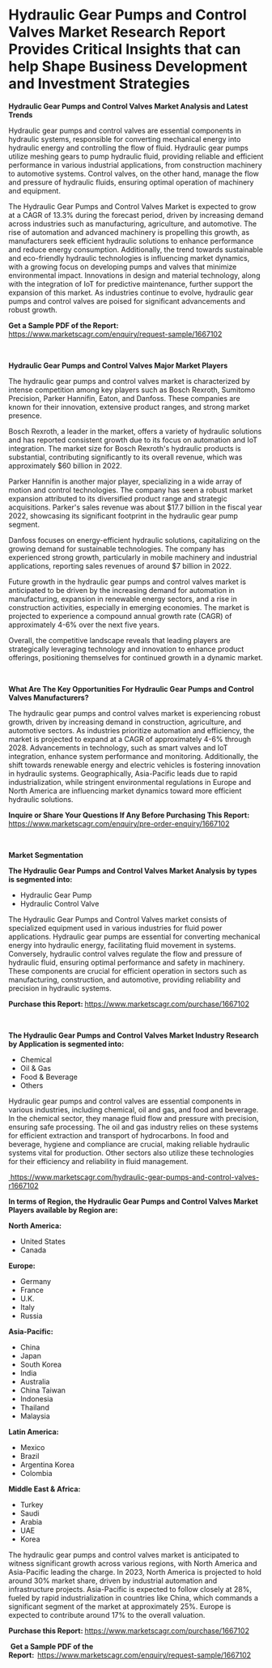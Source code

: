 <p><h1>Hydraulic Gear Pumps and Control Valves Market Research Report Provides Critical Insights that can help Shape Business Development and Investment Strategies</h1></p><p><strong>Hydraulic Gear Pumps and Control Valves Market Analysis and Latest Trends</strong></p>
<p><p>Hydraulic gear pumps and control valves are essential components in hydraulic systems, responsible for converting mechanical energy into hydraulic energy and controlling the flow of fluid. Hydraulic gear pumps utilize meshing gears to pump hydraulic fluid, providing reliable and efficient performance in various industrial applications, from construction machinery to automotive systems. Control valves, on the other hand, manage the flow and pressure of hydraulic fluids, ensuring optimal operation of machinery and equipment.</p><p>The Hydraulic Gear Pumps and Control Valves Market is expected to grow at a CAGR of 13.3% during the forecast period, driven by increasing demand across industries such as manufacturing, agriculture, and automotive. The rise of automation and advanced machinery is propelling this growth, as manufacturers seek efficient hydraulic solutions to enhance performance and reduce energy consumption. Additionally, the trend towards sustainable and eco-friendly hydraulic technologies is influencing market dynamics, with a growing focus on developing pumps and valves that minimize environmental impact. Innovations in design and material technology, along with the integration of IoT for predictive maintenance, further support the expansion of this market. As industries continue to evolve, hydraulic gear pumps and control valves are poised for significant advancements and robust growth.</p></p>
<p><strong>Get a Sample PDF of the Report:&nbsp;</strong> <a href="https://www.marketscagr.com/enquiry/request-sample/1667102?utm_campaign=2116&utm_medium=2&utm_source=Github&utm_content=ia&utm_term=17042025&utm_id=hydraulic-gear-pumps-and-control-valves">https://www.marketscagr.com/enquiry/request-sample/1667102</a></p>
<p>&nbsp;</p>
<p><strong>Hydraulic Gear Pumps and Control Valves Major Market Players</strong></p>
<p><p>The hydraulic gear pumps and control valves market is characterized by intense competition among key players such as Bosch Rexroth, Sumitomo Precision, Parker Hannifin, Eaton, and Danfoss. These companies are known for their innovation, extensive product ranges, and strong market presence.</p><p>Bosch Rexroth, a leader in the market, offers a variety of hydraulic solutions and has reported consistent growth due to its focus on automation and IoT integration. The market size for Bosch Rexroth's hydraulic products is substantial, contributing significantly to its overall revenue, which was approximately $60 billion in 2022.</p><p>Parker Hannifin is another major player, specializing in a wide array of motion and control technologies. The company has seen a robust market expansion attributed to its diversified product range and strategic acquisitions. Parker's sales revenue was about $17.7 billion in the fiscal year 2022, showcasing its significant footprint in the hydraulic gear pump segment.</p><p>Danfoss focuses on energy-efficient hydraulic solutions, capitalizing on the growing demand for sustainable technologies. The company has experienced strong growth, particularly in mobile machinery and industrial applications, reporting sales revenues of around $7 billion in 2022.</p><p>Future growth in the hydraulic gear pumps and control valves market is anticipated to be driven by the increasing demand for automation in manufacturing, expansion in renewable energy sectors, and a rise in construction activities, especially in emerging economies. The market is projected to experience a compound annual growth rate (CAGR) of approximately 4-6% over the next five years.</p><p>Overall, the competitive landscape reveals that leading players are strategically leveraging technology and innovation to enhance product offerings, positioning themselves for continued growth in a dynamic market.</p></p>
<p>&nbsp;</p>
<p><strong>What Are The Key Opportunities For Hydraulic Gear Pumps and Control Valves Manufacturers?</strong></p>
<p><p>The hydraulic gear pumps and control valves market is experiencing robust growth, driven by increasing demand in construction, agriculture, and automotive sectors. As industries prioritize automation and efficiency, the market is projected to expand at a CAGR of approximately 4-6% through 2028. Advancements in technology, such as smart valves and IoT integration, enhance system performance and monitoring. Additionally, the shift towards renewable energy and electric vehicles is fostering innovation in hydraulic systems. Geographically, Asia-Pacific leads due to rapid industrialization, while stringent environmental regulations in Europe and North America are influencing market dynamics toward more efficient hydraulic solutions.</p></p>
<p><strong>Inquire or Share Your Questions If Any Before Purchasing This Report:</strong> <a href="https://www.marketscagr.com/enquiry/pre-order-enquiry/1667102?utm_campaign=2116&utm_medium=2&utm_source=Github&utm_content=ia&utm_term=17042025&utm_id=hydraulic-gear-pumps-and-control-valves">https://www.marketscagr.com/enquiry/pre-order-enquiry/1667102</a></p>
<p>&nbsp;</p>
<p><strong>Market Segmentation</strong></p>
<p><strong>The Hydraulic Gear Pumps and Control Valves Market Analysis by types is segmented into:</strong></p>
<p><ul><li>Hydraulic Gear Pump</li><li>Hydraulic Control Valve</li></ul></p>
<p><p>The Hydraulic Gear Pumps and Control Valves market consists of specialized equipment used in various industries for fluid power applications. Hydraulic gear pumps are essential for converting mechanical energy into hydraulic energy, facilitating fluid movement in systems. Conversely, hydraulic control valves regulate the flow and pressure of hydraulic fluid, ensuring optimal performance and safety in machinery. These components are crucial for efficient operation in sectors such as manufacturing, construction, and automotive, providing reliability and precision in hydraulic systems.</p></p>
<p><strong>Purchase this Report:&nbsp;</strong><a href="https://www.marketscagr.com/purchase/1667102?utm_campaign=2116&utm_medium=2&utm_source=Github&utm_content=ia&utm_term=17042025&utm_id=hydraulic-gear-pumps-and-control-valves">https://www.marketscagr.com/purchase/1667102</a></p>
<p>&nbsp;</p>
<p><strong>The Hydraulic Gear Pumps and Control Valves Market Industry Research by Application is segmented into:</strong></p>
<p><ul><li>Chemical</li><li>Oil & Gas</li><li>Food & Beverage</li><li>Others</li></ul></p>
<p><p>Hydraulic gear pumps and control valves are essential components in various industries, including chemical, oil and gas, and food and beverage. In the chemical sector, they manage fluid flow and pressure with precision, ensuring safe processing. The oil and gas industry relies on these systems for efficient extraction and transport of hydrocarbons. In food and beverage, hygiene and compliance are crucial, making reliable hydraulic systems vital for production. Other sectors also utilize these technologies for their efficiency and reliability in fluid management.</p></p>
<p><a href="https://www.marketscagr.com/hydraulic-gear-pumps-and-control-valves-r1667102?utm_campaign=2116&utm_medium=2&utm_source=Github&utm_content=ia&utm_term=17042025&utm_id=hydraulic-gear-pumps-and-control-valves">&nbsp;https://www.marketscagr.com/hydraulic-gear-pumps-and-control-valves-r1667102</a></p>
<p><strong>In terms of Region, the Hydraulic Gear Pumps and Control Valves Market Players available by Region are:</strong></p>
<p>
    <p> <strong> North America: </strong>
        <ul>
            <li>United States</li>
            <li>Canada</li>
        </ul>
        </p> 
    <p> <strong> Europe: </strong>
        <ul>
            <li>Germany</li>
            <li>France</li>
            <li>U.K.</li>
            <li>Italy</li>
            <li>Russia</li>
        </ul>
        </p> 
    <p> <strong> Asia-Pacific: </strong>
        <ul>
            <li>China</li>
            <li>Japan</li>
            <li>South Korea</li>
            <li>India</li>
            <li>Australia</li>
            <li>China Taiwan</li>
            <li>Indonesia</li>
            <li>Thailand</li>
            <li>Malaysia</li>
        </ul>
        </p> 
    <p> <strong> Latin America: </strong>
        <ul>
            <li>Mexico</li>
            <li>Brazil</li>
            <li>Argentina Korea</li>
            <li>Colombia</li>
        </ul>
        </p> 
    <p> <strong> Middle East & Africa: </strong>
        <ul>
            <li>Turkey</li>
            <li>Saudi</li>
            <li>Arabia</li>
            <li>UAE</li>
            <li>Korea</li>
        </ul>
    </p>
    </p>
<p><p>The hydraulic gear pumps and control valves market is anticipated to witness significant growth across various regions, with North America and Asia-Pacific leading the charge. In 2023, North America is projected to hold around 30% market share, driven by industrial automation and infrastructure projects. Asia-Pacific is expected to follow closely at 28%, fueled by rapid industrialization in countries like China, which commands a significant segment of the market at approximately 25%. Europe is expected to contribute around 17% to the overall valuation.</p></p>
<p><strong>Purchase this Report: </strong><a href="https://www.marketscagr.com/purchase/1667102?utm_campaign=2116&utm_medium=2&utm_source=Github&utm_content=ia&utm_term=17042025&utm_id=hydraulic-gear-pumps-and-control-valves">https://www.marketscagr.com/purchase/1667102</a></p>
<p>&nbsp;<strong>Get a Sample PDF of the Report:&nbsp;&nbsp;</strong><a href="https://www.marketscagr.com/enquiry/request-sample/1667102?utm_campaign=2116&utm_medium=2&utm_source=Github&utm_content=ia&utm_term=17042025&utm_id=hydraulic-gear-pumps-and-control-valves">https://www.marketscagr.com/enquiry/request-sample/1667102</a></p>
<p><strong></strong></p>
<p><p></p><p></p><p></p></p>